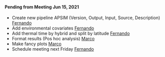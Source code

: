 #### Pending from Meeting Jun 15, 2021

- Create new pipeline APSIM (Version, Output, Input, Source, Description)     [Fernando](https://github.com/FerAguate)
- Add environmental covariates                                                [Fernando](https://github.com/FerAguate)
- Add thermal time by hybrid and split by latitude                            [Fernando](https://github.com/FerAguate)
- Format results (Pos hoc analysis)                                           [Marco](https://github.com/marcoolopez)
- Make fancy plots                                                            [Marco](https://github.com/marcoolopez)
- Schedule meeting next Friday                                                [Fernando](https://github.com/FerAguate)
